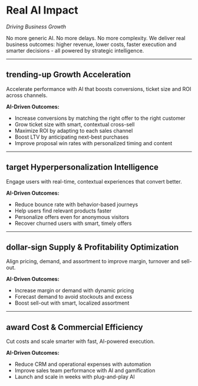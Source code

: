 # Real AI Impact
*Driving Business Growth*

No more generic AI. No more delays. No more complexity.
We deliver real business outcomes: higher revenue, lower costs, faster execution and smarter decisions - all powered by strategic intelligence.

---

## trending-up Growth Acceleration
Accelerate performance with AI that boosts conversions, ticket size and ROI across channels.

**AI-Driven Outcomes:**
- Increase conversions by matching the right offer to the right customer
- Grow ticket size with smart, contextual cross-sell
- Maximize ROI by adapting to each sales channel
- Boost LTV by anticipating next-best purchases
- Improve proposal win rates with personalized timing and content

---

## target Hyperpersonalization Intelligence
Engage users with real-time, contextual experiences that convert better.

**AI-Driven Outcomes:**
- Reduce bounce rate with behavior-based journeys
- Help users find relevant products faster
- Personalize offers even for anonymous visitors
- Recover churned users with smart, timely offers

---

## dollar-sign Supply & Profitability Optimization
Align pricing, demand, and assortment to improve margin, turnover and sell-out.

**AI-Driven Outcomes:**
- Increase margin or demand with dynamic pricing
- Forecast demand to avoid stockouts and excess
- Boost sell-out with smart, localized assortment

---

## award Cost & Commercial Efficiency
Cut costs and scale smarter with fast, AI-powered execution.

**AI-Driven Outcomes:**
- Reduce CRM and operational expenses with automation
- Improve sales team performance with AI and gamification
- Launch and scale in weeks with plug-and-play AI